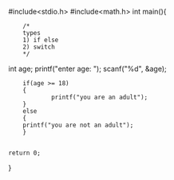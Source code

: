 #include<stdio.h>
#include<math.h>
int main(){

        /*
        types
        1) if else
        2) switch
        */

int age;
printf("enter age: ");
scanf("%d", &age);

        if(age >= 18)
        {
                printf("you are an adult");    
        }
        else
        {
        printf("you are not an adult");
        }


    return 0;
}
